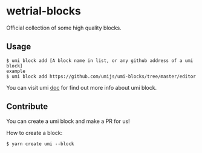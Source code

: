 # wetrial-blocks

Official collection of some high quality blocks.

## Usage

```shell
$ umi block add [A block name in list, or any github address of a umi block]
example
$ umi block add https://github.com/umijs/umi-blocks/tree/master/editor
```

You can visit umi [doc](https://umijs.org/guide/block.html) for find out more info about umi block.

## Contribute

You can create a umi block and make a PR for us!

How to create a block:

```shell
$ yarn create umi --block
```
